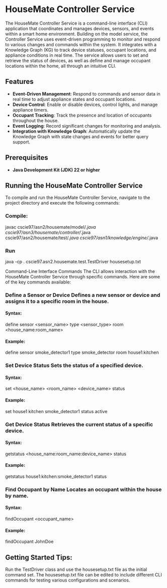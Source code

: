 # HouseMate Controller Service

The HouseMate Controller Service is a command-line interface (CLI) application that coordinates and manages devices, sensors, and events within a smart home environment. Building on the model service, the Controller Service uses event-driven programming to monitor and respond to various changes and commands within the system. It integrates with a Knowledge Graph (KG) to track device statuses, occupant locations, and appliance conditions in real time. The service allows users to set and retrieve the status of devices, as well as define and manage occupant locations within the home, all through an intuitive CLI.

## Features
- **Event-Driven Management**: Respond to commands and sensor data in real time to adjust appliance states and occupant locations.
- **Device Control**: Enable or disable devices, control lights, and manage appliance timers.
- **Occupant Tracking**: Track the presence and location of occupants throughout the house.
- **Event Logging**: Record significant changes for monitoring and analysis.
- **Integration with Knowledge Graph**: Automatically update the Knowledge Graph with state changes and events for better query support.

## Prerequisites
- **Java Development Kit (JDK) 22 or higher**

## Running the HouseMate Controller Service

To compile and run the HouseMate Controller Service, navigate to the project directory and execute the following commands:

### Compile:
javac cscie97/asn2/housemate/model/*.java cscie97/asn3/housemate/controller/*.java cscie97/asn2/housemate/test/*.java cscie97/asn1/knowledge/engine/*.java

### Run 
java -cp . cscie97.asn2.housemate.test.TestDriver housesetup.txt

Command-Line Interface Commands
The CLI allows interaction with the HouseMate Controller Service through specific commands. Here are some of the key commands available:

### Define a Sensor or Device Defines a new sensor or device and assigns it to a specific room in the house.

#### Syntax:

define sensor <sensor_name> type <sensor_type> room <house_name:room_name>
#### Example:

define sensor smoke_detector1 type smoke_detector room house1:kitchen

### Set Device Status Sets the status of a specified device.

#### Syntax:

set <house_name> <room_name> <device_name> status <value>

#### Example:

set house1 kitchen smoke_detector1 status active

### Get Device Status Retrieves the current status of a specific device.

#### Syntax:
getstatus <house_name:room_name:device_name> status

#### Example:
getstatus house1:kitchen:smoke_detector1 status

### Find Occupant by Name Locates an occupant within the house by name.
#### Syntax:
findOccupant <occupant_name>

#### Example:
findOccupant JohnDoe

## Getting Started Tips: 

Run the TestDriver class and use the housesetup.txt file as the initial command set. The housesetup.txt file can be edited to include different CLI commands for testing various configurations and scenarios.